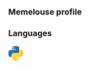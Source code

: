 ### Memelouse profile
### Languages
<img align="left" alt="java" width=30px style="padding-right:10px;" src="https://raw.githubusercontent.com/docker-library/docs/01c12653951b2fe592c1f93a13b4e289ada0e3a1/python/logo.png">
<!--
**memelouse/memelouse** is a ✨ _special_ ✨ repository because its `README.md` (this file) appears on your GitHub profile.

Here are some ideas to get you started:

- 🔭 I’m currently working on ...
- 🌱 I’m currently learning ...
- 👯 I’m looking to collaborate on ...
- 🤔 I’m looking for help with ...
- 💬 Ask me about ...
- 📫 How to reach me: ...
- 😄 Pronouns: ...
- ⚡ Fun fact: ...
-->
